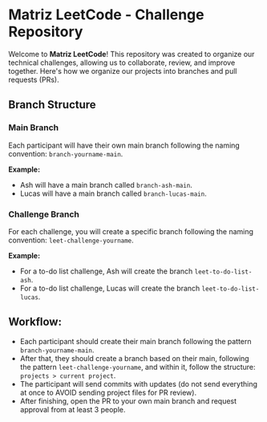 # Matriz LeetCode - Challenge Repository

Welcome to **Matriz LeetCode**! This repository was created to organize our technical challenges, allowing us to collaborate, review, and improve together. Here's how we organize our projects into branches and pull requests (PRs).

## Branch Structure

### Main Branch
Each participant will have their own main branch following the naming convention: `branch-yourname-main`.

**Example:**
- Ash will have a main branch called `branch-ash-main`.
- Lucas will have a main branch called `branch-lucas-main`.

### Challenge Branch
For each challenge, you will create a specific branch following the naming convention: `leet-challenge-yourname`.

**Example:**
- For a to-do list challenge, Ash will create the branch `leet-to-do-list-ash`.
- For a to-do list challenge, Lucas will create the branch `leet-to-do-list-lucas`.

## Workflow:

- Each participant should create their main branch following the pattern `branch-yourname-main`.
- After that, they should create a branch based on their main, following the pattern `leet-challenge-yourname`, and within it, follow the structure: `projects > current project`.
- The participant will send commits with updates (do not send everything at once to AVOID sending project files for PR review).
- After finishing, open the PR to your own main branch and request approval from at least 3 people.
